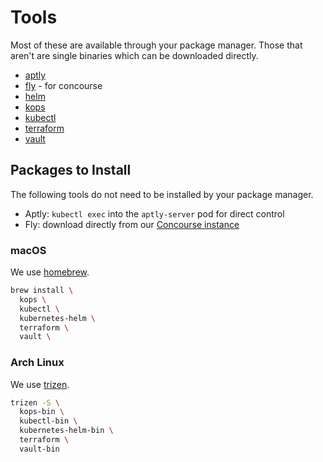 # Tools

Most of these are available through your package manager. Those that aren't are
single binaries which can be downloaded directly.

- [aptly](https://aptly.info)
- [fly](https://concourse.ci/fly-cli.html) - for concourse
- [helm](https://helm.sh/)
- [kops](https://github.com/kubernetes/kops)
- [kubectl](https://kubernetes.io/docs/tasks/tools/install-kubectl/)
- [terraform](https://www.terraform.io/)
- [vault](https://www.vaultproject.io/)

## Packages to Install

The following tools do not need to be installed by your package manager.

- Aptly: `kubectl exec` into the `aptly-server` pod for direct control
- Fly: download directly from our [Concourse
  instance](https://concourse.k8s.openswitch.net/)

### macOS

We use [homebrew](https://brew.sh).

```bash
brew install \
  kops \
  kubectl \
  kubernetes-helm \
  terraform \
  vault \
```

### Arch Linux

We use [trizen](https://github.com/trizen/trizen).

```bash
trizen -S \
  kops-bin \
  kubectl-bin \
  kubernetes-helm-bin \
  terraform \
  vault-bin
```

